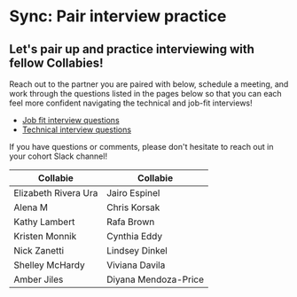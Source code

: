 # Sync: Pair interview practice

## Let's pair up and practice interviewing with fellow Collabies!

Reach out to the partner you are paired with below, schedule a meeting, and work through the questions listed in the pages below so that you can each feel more confident navigating the technical and job-fit interviews!

* [Job fit interview questions](../resources/job-fit-interview-questions.md)
* [Technical interview questions](../resources/technical-interview-questions.md)

If you have questions or comments, please don't hesitate to reach out in your cohort Slack channel!


| Collabie | Collabie | 
| --- | --- |
| Elizabeth Rivera Ura   | Jairo Espinel | 
| Alena M | Chris Korsak| 
| Kathy Lambert | Rafa Brown |
| Kristen Monnik | Cynthia Eddy | 
| Nick Zanetti | Lindsey Dinkel |
| Shelley McHardy | Viviana Davila |
| Amber Jiles | Diyana Mendoza-Price | 
